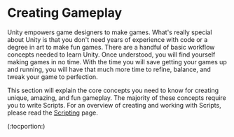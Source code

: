 Creating Gameplay
=================


Unity empowers game designers to make games.  What's really special about Unity is that you don't need years of experience with code or a degree in art to make fun games.  There are a handful of basic workflow concepts needed to learn Unity. Once understood, you will find yourself making games in no time.  With the time you will save getting your games up and running, you will have that much more time to refine, balance, and tweak your game to perfection.

This section will explain the core concepts you need to know for creating unique, amazing, and fun gameplay.  The majority of these concepts require you to write <span class=keyword>Scripts</span>.  For an overview of creating and working with Scripts, please read the [Scripting](Scripting.html) page.

(:tocportion:)
